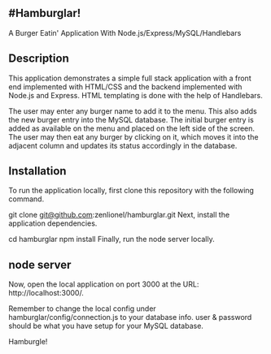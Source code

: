 #Hamburglar!
----
A Burger Eatin' Application With Node.js/Express/MySQL/Handlebars

Description
-----
This application demonstrates a simple full stack application with a front end implemented with HTML/CSS and the backend implemented with Node.js and Express. HTML templating is done with the help of Handlebars.

The user may enter any burger name to add it to the menu. This also adds the new burger entry into the MySQL database. The initial burger entry is added as available on the menu and placed on the left side of the screen. The user may then eat any burger by clicking on it, which moves it into the adjacent column and updates its status accordingly in the database.


Installation
-----
To run the application locally, first clone this repository with the following command.

git clone git@github.com:zenlionel/hamburglar.git
Next, install the application dependencies.

cd hamburglar
npm install
Finally, run the node server locally.

node server
----
Now, open the local application on port 3000 at the URL: http://localhost:3000/.

Remember to change the local config under hamburglar/config/connection.js to your database info. 
user & password should be what you have setup for your MySQL database.

Hamburgle!
